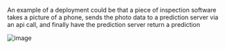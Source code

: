 An example of a deployment could be that a piece of inspection software takes a picture of a phone, sends the photo data to a prediction server via an api call, and finally have the prediction server return a prediction

![image](https://github.com/user-attachments/assets/30824337-2a31-429e-a2fa-d9368f666730)
